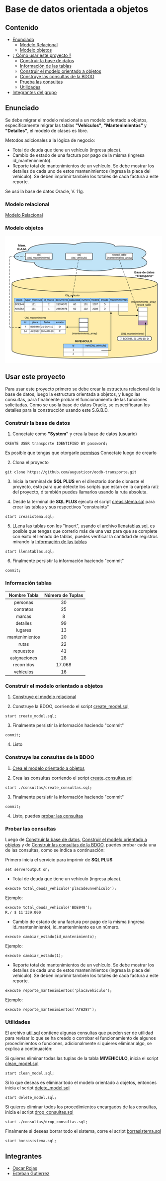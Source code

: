 # Base de datos orientada a objetos

## Contenido
* [Enunciado](#enunciado)
  * [Modelo Relacional](#modelo-relacional)
  * [Modelo objetos](#modelo-objetos)
* [¿ Cómo usar este proyecto ?](#usar-este-proyecto)
  * [Construir la base de datos](#construir-la-base-de-datos)
  * [Información de las tablas](#información-tablas)
  * [Construir el modelo orientado a objetos](#construir-el-modelo-orientado-a-objetos)
  * [Construye las consultas de la BDOO](construye-las-consultas-de-la-bdoo)
  * [Prueba las consultas](#probar-las-consultas)
  * [Utilidades](#utilidades)
* [Integrantes del grupo](#integrantes)

## Enunciado
Se debe migrar el modelo relacional a un modelo orientado a objetos, especificamente migrar las tablas **"Vehículos"**, **"Mantenimientos"** y **"Detalles"**, el modelo de clases es libre.

Metodos adicionales a la lógica de negocio:
- Total de deuda que tiene un vehículo (ingresa placa).
- Cambio de estado de una factura por pago de la misma (ingresa id_mantenimiento).
- Reporte total de mantenimientos de un vehículo. Se debe mostrar los detalles de cada uno
de estos mantenimientos (ingresa la placa del vehículo). Se deben imprimir también los
totales de cada factura a este reporte.

Se usó la base de datos Oracle, V. 11g.

### Modelo relacional
[Modelo Relacional](modelo.jpg)

### Modelo objetos
![objetos](arquitectura.png)

## Usar este proyecto
Para usar este proyecto primero se debe crear la estructura relacional de la base de datos, luego la estructura orientada a objetos, y luego las consultas, para finalmente probar el funcionamiento de las funciones solicitadas.
Como se uso la base de datos Oracle, se especificaran los detalles para la construcción usando este S.G.B.D.

### Construir la base de datos
1. Conectate como **"System"** y crea la base de datos (usuario)
```
CREATE USER transporte IDENTIFIED BY password;
```
Es posible que tengas que otorgarle [permisos](https://stackoverflow.com/questions/9447492/how-to-create-a-user-in-oracle-11g-and-grant-permissions)
Conectate luego de crearlo

2. Clona el proyecto
```
git clone https://github.com/augusticor/oodb-transporte.git
```

3. Inicia la terminal de **SQL PLUS** en el directorio donde clonaste el proyecto, esto para que detecte los scripts que estan en la carpeta raíz del proyecto, ó también puedes llamarlos usando la ruta absoluta.

4. Desde la terminal de **SQL PLUS** ejecuta el script [creasistema.sql](creasistema.sql) para crear las tablas y sus respectivos "constraints"
```
start creasistema.sql;
```

5. LLena las tablas con los "insert", usando el archivo [llenatablas.sql](llenatablas.sql), es posible que tengas que correrlo más de una vez para que se complete con éxito el llenado de tablas, puedes verificar la cantidad de registros mirando la [Información de las tablas](#información-tablas)
```
start llenatablas.sql;
```

6. Finalmente persistir la información haciendo "commit"
```
commit;
```

### Información tablas
|  Nombre Tabla  	| Número de Tuplas 	|
|:--------------:	|:----------------:	|
|    personas    	|        30        	|
|    contratos   	|        25        	|
|     marcas     	|         8        	|
|    detalles    	|        99        	|
|     lugares    	|        13        	|
| mantenimientos 	|        20        	|
|      rutas     	|        22        	|
|    repuestos   	|        41        	|
|  asignaciones  	|        28        	|
|   recorridos   	|      17.068      	|
|    vehiculos   	|        16        	|


### Construir el modelo orientado a objetos
1. [Construye el modelo relacional](#construir-la-base-de-datos)

2. Construye la BDOO, corriendo el script [create_model.sql](create_model.sql)
```
start create_model.sql;
```

3. Finalmente persistir la información haciendo "commit"
```
commit;
```

4. Listo

### Construye las consultas de la BDOO
1. [Crea el modelo orientado a objetos](#construir-el-modelo-orientado-a-objetos)

2. Crea las consultas corriendo el script [create_consultas.sql](consultas/create_consultas.sql)
```
start ./consultas/create_consultas.sql;
```

3. Finalmente persistir la información haciendo "commit"
```
commit;
```

4. Listo, puedes [probar las consultas](#probar-las-consultas)

### Probar las consultas
Luego de [Construir la base de datos](#construir-la-base-de-datos), [Construir el modelo orientado a objetos](#construir-el-modelo-orientado-a-objetos) y de [Construir las consultas de la BDOO](construye-las-consultas-de-la-bdoo), puedes probar cada una de las consultas, como se indica a continuación:

Primero inicia el servicio para imprimir de **SQL PLUS**
```
set serveroutput on;
```

- Total de deuda que tiene un vehículo (ingresa placa).
```
execute total_deuda_vehiculo('placadeunvehiculo');
```
Ejemplo:
```
execute total_deuda_vehiculo('BDE948');
R./ $ 11'339.000
```

- Cambio de estado de una factura por pago de la misma (ingresa id_mantenimiento), id_mantenimiento es un número.
```
execute cambiar_estado(id_mantenimiento);
```
Ejemplo:
```
execute cambiar_estado(1);
```

- Reporte total de mantenimientos de un vehículo. Se debe mostrar los detalles de cada uno
de estos mantenimientos (ingresa la placa del vehículo). Se deben imprimir también los
totales de cada factura a este reporte.
```
execute reporte_mantenimientos('placavehiculo');
```
Ejemplo:
```
execute reporte_mantenimientos('ATW287');
```

### Utilidades
El archivo [util.sql](util.sql) contiene algunas consultas que pueden ser de utilidad para revisar lo que se ha creado o corrobar el funcionamiento de algunos procedimientos o funciones, adicionalmente si quieres eliminar algo, se explica a continuación:

Si quieres eliminar todas las tuplas de la tabla **MIVEHICULO**, inicia el script [clean_model.sql](clean_model.sql)
```
start clean_model.sql;
```

Si lo que deseas es eliminar todo el modelo orientado a objetos, entonces inicia el script [delete_model.sql](delete_model.sql)
```
start delete_model.sql;
```

Si quieres eliminar todos los procedimientos encargados de las consultas, inicia el script [drop_consultas.sql](consultas/drop_consultas.sql)
```
start ./consultas/drop_consultas.sql;
```

Finalmente si deseas borrar todo el sistema, corre el script [borrasistema.sql](borrasistema.sql)
```
start borrasistema.sql;
```

## Integrantes
* [Oscar Rojas](https://github.com/augusticor)
* [Esteban Gutierrez](https://github.com/esteban2709)
